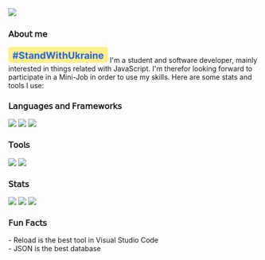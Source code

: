 <img src="https://user-images.githubusercontent.com/80278171/172330508-7c32c498-698b-42ac-81d1-1269ed66c275.png">
<h3>𝖠𝖻𝗈𝗎𝗍 𝗆𝖾</h3>
<img src="https://raw.githubusercontent.com/vshymanskyy/StandWithUkraine/main/badges/StandWithUkraine.svg" width="200">
I'm a student and software developer, mainly interested in things related with JavaScript. 
I'm therefor looking forward to participate in a Mini-Job in order to use my skills.
Here are some stats and tools I use:
<h3>𝖫𝖺𝗇𝗀𝗎𝖺𝗀𝖾𝗌 𝖺𝗇𝖽 𝖥𝗋𝖺𝗆𝖾𝗐𝗈𝗋𝗄𝗌</h3>
<p>
  <img src="https://user-images.githubusercontent.com/80278171/172348506-46d77edb-5702-4e8c-bfa4-20e627bad3d0.png" width="50">
  <img src="https://user-images.githubusercontent.com/80278171/172348761-f2dfa752-d172-4505-8148-d0358324517c.png" width="50">
  <img src="https://user-images.githubusercontent.com/80278171/172348935-9131b578-04b8-496e-a6d7-e99ef2d4677e.svg" width="50">
</p>
<h3>𝖳𝗈𝗈𝗅𝗌</h3>
<p>
  <img src="https://user-images.githubusercontent.com/80278171/172349447-93606414-bcd6-4a80-8e62-07b93e30e2a3.png" width="50">
  <img src="https://user-images.githubusercontent.com/80278171/172356513-fb57a088-61b6-43c9-bf3b-f387cf7f0fa7.png" height="50">
</p>
<h3>𝖲𝗍𝖺𝗍𝗌</h3>
<img src="https://github-readme-stats.vercel.app/api?username=PixelPage-YT&count_private=true&show_owner=true&show_icons=true&bg_color=17224B&title_color=ffffff&text_color=ffffff&icon_color=8FD6E1&hide_border=true&locale=de">
<img src="https://github-readme-streak-stats.herokuapp.com/?user=PixelPage-YT&hide_border=true&background=17224B&currStreakLabel=FFFFFF&sideLabels=FFFFFF&currStreakNum=FFFFFF&dates=FFFFFF&sideNums=FFFFFF&fire=8FD6E1&ring=8FD6E1&stroke=FFFFFFFF&locale=de">
<img src="https://github-readme-stats.vercel.app/api/top-langs/?username=PixelPage-YT&layout=default&card_width=445&bg_color=17224B&title_color=ffffff&text_color=ffffff&icon_color=8FD6E1&hide_border=true&exclude_repo=SwordFish,DungeonCraft&count_private&locale=de">
<h3>𝖥𝗎𝗇 𝖥𝖺𝖼𝗍𝗌</h3>
- Reload is the best tool in Visual Studio Code<br>
- JSON is the best database
